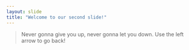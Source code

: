```yaml
---
layout: slide
title: "Welcome to our second slide!"
---
```

> Never gonna give you up, never gonna let you down.
Use the left arrow to go back!
